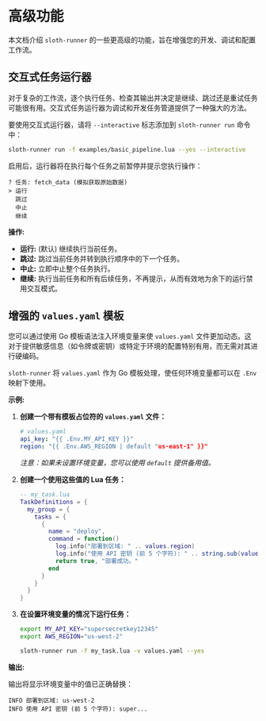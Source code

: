# 高级功能

本文档介绍 `sloth-runner` 的一些更高级的功能，旨在增强您的开发、调试和配置工作流。

## 交互式任务运行器

对于复杂的工作流，逐个执行任务、检查其输出并决定是继续、跳过还是重试任务可能很有用。交互式任务运行器为调试和开发任务管道提供了一种强大的方法。

要使用交互式运行器，请将 `--interactive` 标志添加到 `sloth-runner run` 命令中：

```bash
sloth-runner run -f examples/basic_pipeline.lua --yes --interactive
```

启用后，运行器将在执行每个任务之前暂停并提示您执行操作：

```
? 任务: fetch_data (模拟获取原始数据)
> 运行
  跳过
  中止
  继续
```

**操作:**

*   **运行:** (默认) 继续执行当前任务。
*   **跳过:** 跳过当前任务并转到执行顺序中的下一个任务。
*   **中止:** 立即中止整个任务执行。
*   **继续:** 执行当前任务和所有后续任务，不再提示，从而有效地为余下的运行禁用交互模式。

## 增强的 `values.yaml` 模板

您可以通过使用 Go 模板语法注入环境变量来使 `values.yaml` 文件更加动态。这对于提供敏感信息（如令牌或密钥）或特定于环境的配置特别有用，而无需对其进行硬编码。

`sloth-runner` 将 `values.yaml` 作为 Go 模板处理，使任何环境变量都可以在 `.Env` 映射下使用。

**示例:**

1.  **创建一个带有模板占位符的 `values.yaml` 文件：**

    ```yaml
    # values.yaml
    api_key: "{{ .Env.MY_API_KEY }}"
    region: "{{ .Env.AWS_REGION | default "us-east-1" }}"
    ```
    *注意：如果未设置环境变量，您可以使用 `default` 提供备用值。*

2.  **创建一个使用这些值的 Lua 任务：**

    ```lua
    -- my_task.lua
    TaskDefinitions = {
      my_group = {
        tasks = {
          {
            name = "deploy",
            command = function()
              log.info("部署到区域: " .. values.region)
              log.info("使用 API 密钥 (前 5 个字符): " .. string.sub(values.api_key, 1, 5) .. "...")
              return true, "部署成功。"
            end
          }
        }
      }
    }
    ```

3.  **在设置环境变量的情况下运行任务：**

    ```bash
    export MY_API_KEY="supersecretkey12345"
    export AWS_REGION="us-west-2"

    sloth-runner run -f my_task.lua -v values.yaml --yes
    ```

**输出:**

输出将显示环境变量中的值已正确替换：

```
INFO 部署到区域: us-west-2
INFO 使用 API 密钥 (前 5 个字符): super...
```
